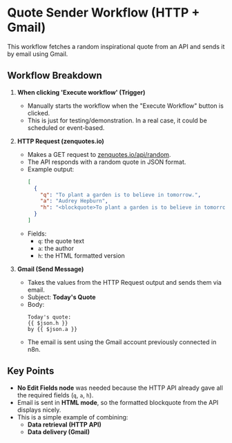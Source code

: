# Quote Sender Workflow (HTTP + Gmail)

This workflow fetches a random inspirational quote from an API and sends it by email using Gmail.

## Workflow Breakdown

1. **When clicking 'Execute workflow' (Trigger)**

   - Manually starts the workflow when the "Execute Workflow" button is clicked.
   - This is just for testing/demonstration. In a real case, it could be scheduled or event-based.

2. **HTTP Request (zenquotes.io)**

   - Makes a GET request to [zenquotes.io/api/random](https://zenquotes.io/api/random).
   - The API responds with a random quote in JSON format.
   - Example output:
     ```json
     [
       {
         "q": "To plant a garden is to believe in tomorrow.",
         "a": "Audrey Hepburn",
         "h": "<blockquote>To plant a garden is to believe in tomorrow. &mdash; <footer>Audrey Hepburn</footer></blockquote>"
       }
     ]
     ```
   - Fields:
     - `q`: the quote text
     - `a`: the author
     - `h`: the HTML formatted version

3. **Gmail (Send Message)**
   - Takes the values from the HTTP Request output and sends them via email.
   - Subject: **Today's Quote**
   - Body:
     ```text
     Today's quote:
     {{ $json.h }}
     by {{ $json.a }}
     ```
   - The email is sent using the Gmail account previously connected in n8n.

## Key Points

- **No Edit Fields node** was needed because the HTTP API already gave all the required fields (`q`, `a`, `h`).
- Email is sent in **HTML mode**, so the formatted blockquote from the API displays nicely.
- This is a simple example of combining:
  - **Data retrieval (HTTP API)**
  - **Data delivery (Gmail)**
